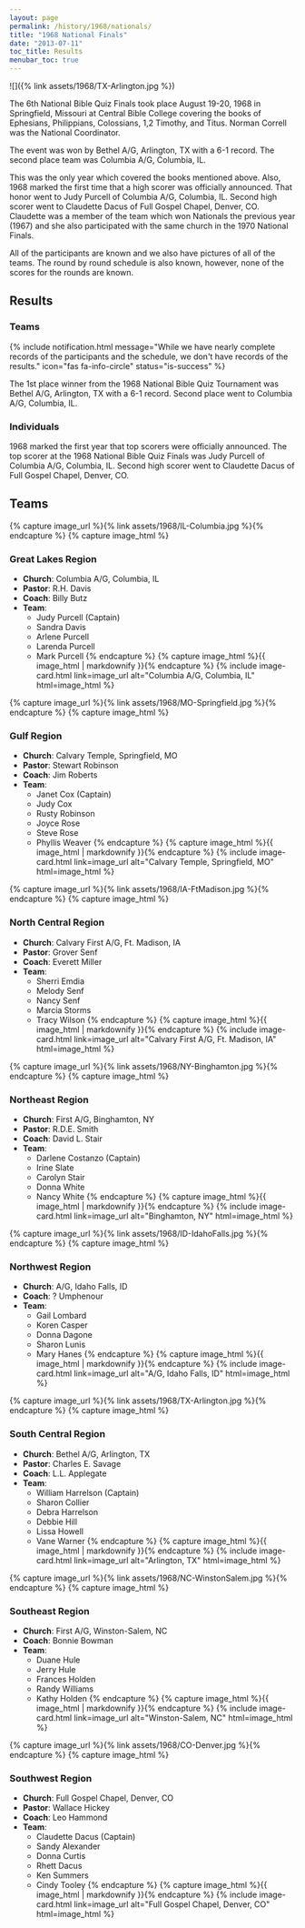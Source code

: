 ```yaml
---
layout: page
permalink: /history/1968/nationals/
title: "1968 National Finals"
date: "2013-07-11"
toc_title: Results
menubar_toc: true
---
```


![]({% link assets/1968/TX-Arlington.jpg %})

The 6th National Bible Quiz Finals took place August 19-20, 1968 in Springfield, Missouri at Central Bible College covering the books of Ephesians, Philippians, Colossians, 1,2 Timothy, and Titus. Norman Correll was the National Coordinator.

The event was won by Bethel A/G, Arlington, TX with a 6-1 record. The second place team was Columbia A/G, Columbia, IL.

This was the only year which covered the books mentioned above. Also, 1968 marked the first time that a high scorer was officially announced. That honor went to Judy Purcell of Columbia A/G, Columbia, IL. Second high scorer went to Claudette Dacus of Full Gospel Chapel, Denver, CO. Claudette was a member of the team which won Nationals the previous year (1967) and she also participated with the same church in the 1970 National Finals.

All of the participants are known and we also have pictures of all of the teams. The round by round schedule is also known, however, none of the scores for the rounds are known.

## Results

### Teams

{% include notification.html
   message="While we have nearly complete records of the participants and the schedule, we don't have records of the results."
   icon="fas fa-info-circle"
   status="is-success" %}

The 1st place winner from the 1968 National Bible Quiz Tournament was Bethel A/G, Arlington, TX with a 6-1 record. Second place went to Columbia A/G, Columbia, IL. 

### Individuals

1968 marked the first year that top scorers were officially announced. The top scorer at the 1968 National Bible Quiz Finals was Judy Purcell of Columbia A/G, Columbia, IL. Second high scorer went to Claudette Dacus of Full Gospel Chapel, Denver, CO.

## Teams

{% capture image_url %}{% link assets/1968/IL-Columbia.jpg %}{% endcapture %}
{% capture image_html %}
### Great Lakes Region

* **Church**: Columbia A/G, Columbia, IL
* **Pastor**: R.H. Davis
* **Coach**: Billy Butz
* **Team**:
    * Judy Purcell (Captain)
    * Sandra Davis
    * Arlene Purcell
    * Larenda Purcell
    * Mark Purcell
{% endcapture %}
{% capture image_html %}{{ image_html | markdownify }}{% endcapture %}
{% include image-card.html link=image_url alt="Columbia A/G, Columbia, IL" html=image_html %}

{% capture image_url %}{% link assets/1968/MO-Springfield.jpg %}{% endcapture %}
{% capture image_html %}
### Gulf Region

* **Church**: Calvary Temple, Springfield, MO
* **Pastor**: Stewart Robinson
* **Coach**: Jim Roberts
* **Team**:
    * Janet Cox (Captain)
    * Judy Cox
    * Rusty Robinson
    * Joyce Rose
    * Steve Rose
    * Phyllis Weaver
{% endcapture %}
{% capture image_html %}{{ image_html | markdownify }}{% endcapture %}
{% include image-card.html link=image_url alt="Calvary Temple, Springfield, MO" html=image_html %}

{% capture image_url %}{% link assets/1968/IA-FtMadison.jpg %}{% endcapture %}
{% capture image_html %}
### North Central Region

* **Church**: Calvary First A/G, Ft. Madison, IA
* **Pastor**: Grover Senf
* **Coach**: Everett Miller
* **Team**:
    * Sherri Emdia
    * Melody Senf
    * Nancy Senf
    * Marcia Storms
    * Tracy Wilson
{% endcapture %}
{% capture image_html %}{{ image_html | markdownify }}{% endcapture %}
{% include image-card.html link=image_url alt="Calvary First A/G, Ft. Madison, IA" html=image_html %}

{% capture image_url %}{% link assets/1968/NY-Binghamton.jpg %}{% endcapture %}
{% capture image_html %}
### Northeast Region

* **Church**: First A/G, Binghamton, NY
* **Pastor**: R.D.E. Smith
* **Coach**: David L. Stair
* **Team**:
    * Darlene Costanzo (Captain)
    * Irine Slate
    * Carolyn Stair
    * Donna White
    * Nancy White
{% endcapture %}
{% capture image_html %}{{ image_html | markdownify }}{% endcapture %}
{% include image-card.html link=image_url alt="Binghamton, NY" html=image_html %}

{% capture image_url %}{% link assets/1968/ID-IdahoFalls.jpg %}{% endcapture %}
{% capture image_html %}
### Northwest Region

* **Church**: A/G, Idaho Falls, ID
* **Coach**: ? Umphenour
* **Team**:
    * Gail Lombard
    * Koren Casper
    * Donna Dagone
    * Sharon Lunis
    * Mary Hanes
{% endcapture %}
{% capture image_html %}{{ image_html | markdownify }}{% endcapture %}
{% include image-card.html link=image_url alt="A/G, Idaho Falls, ID" html=image_html %}

{% capture image_url %}{% link assets/1968/TX-Arlington.jpg %}{% endcapture %}
{% capture image_html %}
### South Central Region

* **Church**: Bethel A/G, Arlington, TX
* **Pastor**: Charles E. Savage
* **Coach**: L.L. Applegate
* **Team**:
    * William Harrelson (Captain)
    * Sharon Collier
    * Debra Harrelson
    * Debbie Hill
    * Lissa Howell
    * Vane Warner
{% endcapture %}
{% capture image_html %}{{ image_html | markdownify }}{% endcapture %}
{% include image-card.html link=image_url alt="Arlington, TX" html=image_html %}

{% capture image_url %}{% link assets/1968/NC-WinstonSalem.jpg %}{% endcapture %}
{% capture image_html %}
### Southeast Region

* **Church**: First A/G, Winston-Salem, NC
* **Coach**: Bonnie Bowman
* **Team**:
    * Duane Hule
    * Jerry Hule
    * Frances Holden
    * Randy Williams
    * Kathy Holden
{% endcapture %}
{% capture image_html %}{{ image_html | markdownify }}{% endcapture %}
{% include image-card.html link=image_url alt="Winston-Salem, NC" html=image_html %}

{% capture image_url %}{% link assets/1968/CO-Denver.jpg %}{% endcapture %}
{% capture image_html %}
### Southwest Region

* **Church**: Full Gospel Chapel, Denver, CO
* **Pastor**: Wallace Hickey
* **Coach**: Leo Hammond
* **Team**:
    * Claudette Dacus (Captain)
    * Sandy Alexander
    * Donna Curtis
    * Rhett Dacus
    * Ken Summers
    * Cindy Tooley
{% endcapture %}
{% capture image_html %}{{ image_html | markdownify }}{% endcapture %}
{% include image-card.html link=image_url alt="Full Gospel Chapel, Denver, CO" html=image_html %}

